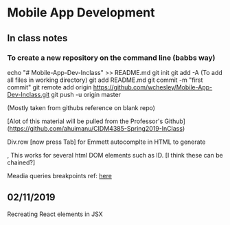 # Mobile App Development

## In class notes

### To create a new repository on the command line (babbs way)

echo "# Mobile-App-Dev-Inclass" >> README.md
git init
git add -A (To add all files in working directory)
git add README.md
git commit -m "first commit"
git remote add origin https://github.com/wchesley/Mobile-App-Dev-Inclass.git
git push -u origin master

(Mostly taken from githubs reference on blank repo)

[Alot of this material will be pulled from the Professor's Github] (https://github.com/ahuimanu/CIDM4385-Spring2019-InClass)

Div.row [now press Tab] for Emmett autocomplte in HTML to generate <div class="row"></div>, 
    This works for several html DOM elements such as ID. [I think these can be chained?]

Meadia queries breakpoints ref: [here](https://www.w3schools.com/css/css_rwd_mediaqueries.asp)

## 02/11/2019

Recreating React elements in JSX
